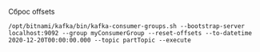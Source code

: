 Сброс offsets 

`/opt/bitnami/kafka/bin/kafka-consumer-groups.sh --bootstrap-server localhost:9092 --group myConsumerGroup --reset-offsets --to-datetime 2020-12-20T00:00:00.000 --topic partTopic --execute`
